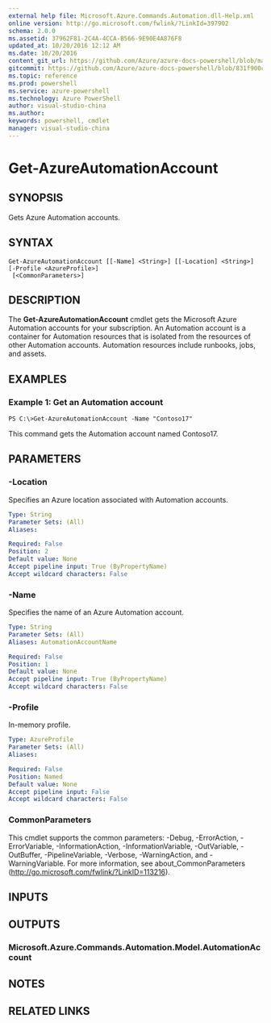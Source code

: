 ```yaml
---
external help file: Microsoft.Azure.Commands.Automation.dll-Help.xml
online version: http://go.microsoft.com/fwlink/?LinkId=397902
schema: 2.0.0
ms.assetid: 37962F81-2C4A-4CCA-B566-9E90E4A876F8
updated_at: 10/20/2016 12:12 AM
ms.date: 10/20/2016
content_git_url: https://github.com/Azure/azure-docs-powershell/blob/master/azureps-cmdlets-docs/ServiceManagement/Azure.Automation/v0.9.8/Get-AzureAutomationAccount.md
gitcommit: https://github.com/Azure/azure-docs-powershell/blob/831f900c1a4babea8fcc8817cfbc25252a1aa872/azureps-cmdlets-docs/ServiceManagement/Azure.Automation/v0.9.8/Get-AzureAutomationAccount.md
ms.topic: reference
ms.prod: powershell
ms.service: azure-powershell
ms.technology: Azure PowerShell
author: visual-studio-china
ms.author: 
keywords: powershell, cmdlet
manager: visual-studio-china
---
```


# Get-AzureAutomationAccount

## SYNOPSIS
Gets Azure Automation accounts.

## SYNTAX

```
Get-AzureAutomationAccount [[-Name] <String>] [[-Location] <String>] [-Profile <AzureProfile>]
 [<CommonParameters>]
```

## DESCRIPTION
The **Get-AzureAutomationAccount** cmdlet gets the Microsoft Azure Automation accounts for your subscription.
An Automation account is a container for Automation resources that is isolated from the resources of other Automation accounts.
Automation resources include runbooks, jobs, and assets.

## EXAMPLES

### Example 1: Get an Automation account
```
PS C:\>Get-AzureAutomationAccount -Name "Contoso17"
```

This command gets the Automation account named Contoso17.

## PARAMETERS

### -Location
Specifies an Azure location associated with Automation accounts.

```yaml
Type: String
Parameter Sets: (All)
Aliases: 

Required: False
Position: 2
Default value: None
Accept pipeline input: True (ByPropertyName)
Accept wildcard characters: False
```

### -Name
Specifies the name of an Azure Automation account.

```yaml
Type: String
Parameter Sets: (All)
Aliases: AutomationAccountName

Required: False
Position: 1
Default value: None
Accept pipeline input: True (ByPropertyName)
Accept wildcard characters: False
```

### -Profile
In-memory profile.

```yaml
Type: AzureProfile
Parameter Sets: (All)
Aliases: 

Required: False
Position: Named
Default value: None
Accept pipeline input: False
Accept wildcard characters: False
```

### CommonParameters
This cmdlet supports the common parameters: -Debug, -ErrorAction, -ErrorVariable, -InformationAction, -InformationVariable, -OutVariable, -OutBuffer, -PipelineVariable, -Verbose, -WarningAction, and -WarningVariable. For more information, see about_CommonParameters (http://go.microsoft.com/fwlink/?LinkID=113216).

## INPUTS

## OUTPUTS

### Microsoft.Azure.Commands.Automation.Model.AutomationAccount

## NOTES

## RELATED LINKS


